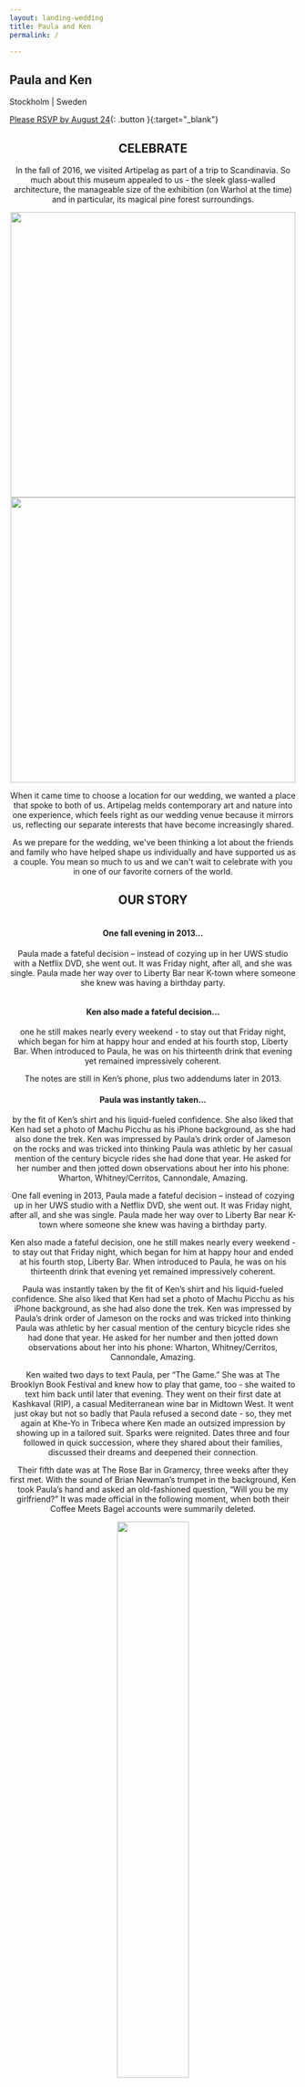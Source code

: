 ```yaml
---
layout: landing-wedding
title: Paula and Ken
permalink: /

---
```


<section id="banner">
  <div class="inner" markdown="1">


## Paula and Ken
Stockholm | Sweden

[Please RSVP by August 24](https://goo.gl/forms/6C8o60ct7j0OxMdJ2){: .button }{:target="_blank"}


  </div>
</section>

<section class="wrapper style1">
<div class="inner" markdown="1">
<header class="major" markdown="1">

## CELEBRATE
 
In the fall of 2016, we visited Artipelag as part of a trip to Scandinavia. So much about this museum appealed to us - the sleek glass-walled architecture, the manageable size of the exhibition (on Warhol at the time) and in particular, its magical pine forest surroundings.
 
<img src="/images/wedding/Warhol_Rotated.jpg" height="500"><img src="/images/wedding/PAULEEKEN_Savethedate.jpg" height="500">
 
When it came time to choose a location for our wedding, we wanted a place that spoke to both of us. Artipelag melds contemporary art and nature into one experience, which feels right as our wedding venue because it mirrors us, reflecting our separate interests that have become increasingly shared.
 
As we prepare for the wedding, we've been thinking a lot about the friends and family who have helped shape us individually and have supported us as a couple. You mean so much to us and we can't wait to celebrate with you in one of our favorite corners of the world.
 
## OUR STORY

<section id="two" class="wrapper alt style2">
						<section class="spotlight">
							<div class="image"><img src="images/wedding/Paula drink.jpg" alt=""></div><div class="content">
	<h4>One fall evening in 2013...</h4>
								<p>Paula made a fateful decision – instead of cozying up in her UWS studio with a Netflix DVD, she went out. It was Friday night, after all, and she was single. Paula made her way over to Liberty Bar near K-town where someone she knew was having a birthday party.</p>
							</div>
						</section>
						<section class="spotlight">
							<div class="image"><img src="images/wedding/Ken drink.jpg" alt=""></div><div class="content">
								<h4>Ken also made a fateful decision...<br>
								</h4>
								<p> one he still makes nearly every weekend - to stay out that Friday night, which began for him at happy hour and ended at his fourth stop, Liberty Bar. When introduced to Paula, he was on his thirteenth drink that evening yet remained impressively coherent.
</p>
							</div>
						</section>
						<section class="spotlight">
							<div class="image"><img src="images/wedding/Ken phone.jpg" alt="">The notes are still in Ken’s phone, plus two addendums later in 2013.</div><div class="content">
								<h4>Paula was instantly taken...</h4>
								<p>by the fit of Ken’s shirt and his liquid-fueled confidence. She also liked that Ken had set a photo of Machu Picchu as his iPhone background, as she had also done the trek. Ken was impressed by Paula’s drink order of Jameson on the rocks and was tricked into thinking Paula was athletic by her casual mention of the century bicycle rides she had done that year. He asked for her number and then jotted down observations about her into his phone: Wharton, Whitney/Cerritos, Cannondale, Amazing.
</p>
							</div>
						</section>
					</section>
 
One fall evening in 2013, Paula made a fateful decision – instead of cozying up in her UWS studio with a Netflix DVD, she went out. It was Friday night, after all, and she was single. Paula made her way over to Liberty Bar near K-town where someone she knew was having a birthday party.
         	
Ken also made a fateful decision, one he still makes nearly every weekend - to stay out that Friday night, which began for him at happy hour and ended at his fourth stop, Liberty Bar. When introduced to Paula, he was on his thirteenth drink that evening yet remained impressively coherent.
 
Paula was instantly taken by the fit of Ken’s shirt and his liquid-fueled confidence. She also liked that Ken had set a photo of Machu Picchu as his iPhone background, as she had also done the trek. Ken was impressed by Paula’s drink order of Jameson on the rocks and was tricked into thinking Paula was athletic by her casual mention of the century bicycle rides she had done that year. He asked for her number and then jotted down observations about her into his phone: Wharton, Whitney/Cerritos, Cannondale, Amazing.
 
Ken waited two days to text Paula, per “The Game.” She was at The Brooklyn Book Festival and knew how to play that game, too - she waited to text him back until later that evening. They went on their first date at Kashkaval (RIP), a casual Mediterranean wine bar in Midtown West. It went just okay but not so badly that Paula refused a second date - so, they met again at Khe-Yo in Tribeca where Ken made an outsized impression by showing up in a tailored suit. Sparks were reignited. Dates three and four followed in quick succession, where they shared about their families, discussed their dreams and deepened their connection.

Their fifth date was at The Rose Bar in Gramercy, three weeks after they first met. With the sound of Brian Newman’s trumpet in the background, Ken took Paula’s hand and asked an old-fashioned question, “Will you be my girlfriend?” It was made official in the following moment, when both their Coffee Meets Bagel accounts were summarily deleted.

 <center><img src="/images/wedding/Paula and Ken with Brian Newman_Rotated.jpg" width="50%"><br>
 <i>With Jazz Musician <a href="http://www.briannewman.com/">Brian Newman</a>. October 15, 2013</i></center><br>
  
The next time Ken asked Paula an old-fashioned question while holding her hand was at a bench in Central Park, four years later. By then, Paula knew that Ken was The One. She had felt his love early on, when he had spent his Saturdays helping her do laundry at the laundromat down the street from her walk-up. She found his tendencies endearing – how he ensured all their devices were always charged, how he thoroughly read every placard he came upon, whether at a museum or while walking by a random statue, and even how he vigilantly placed coasters beneath every beverage at their hosted get-togethers. She loved laughing with him and how he made her feel secure and prioritized. As for Ken, he had felt sure of Paula since he took those notes about her on Day 1.
 
Almost five years to the day they became a couple, Paula and Ken will commit to forever with their dearest friends and family in Stockholm, Sweden.

</header>

</div>
</section>
<section class="wrapper style5">
<div class="inner" markdown="1">

### Celebration Schedule

#### Friday, October 5th

| Time | Activity |
| -------------------- | ------------- |
| 6 - 10 PM | **Welcome Dinner at an Organic Farm** <br> [Rosendals Trädgård](http://www.rosendalstradgard.se/in-english/) <br> [Rosendalsvägen 38, 115 21 Stockholm, Sweden](https://goo.gl/maps/xL4M4WgS61K2) <br><br> *Dressy casual*<br><br>Rosendals Garden is located at Royal Djurgården, behind Skansen.<br> Go by tram no 7 from Kungsträdgården towards Waldemarsudde to the Bellmansro stop.<br>From here it is a five minute walk to the garden.<br>By taxi/uber use the GPS address Rosendalsvägen 38. |

#### Saturday, October 6th

| Time | Activity |
| -------------------- | ------------- |
| 2 - 3 PM  | **Wedding Ceremony** <br> St. Eric's Cathedral <br> [Folkungagatan 46, 118 26 Stockholm, Sweden](https://goo.gl/maps/af1iivMnYZr) <br><br> *Formal Attire*<br><br>Doors open at 1:30 PM, ceremony starts promptly at 2:00 PM.|
| 3:30 - 5 PM  | **Boat Ride to Artipelag** <br> [Nybrokajen Harbor](https://goo.gl/maps/tejd9CRFi132) <br> Board a classic, turn-of-the-century ship for a cruise through the Stockholm Archpelago to Artipelag <br><br> *Bus transportation will be provided from the ceremony to the harbor* |
| 5 PM - 12 AM  | **Cocktails, Dinner, and Dancing** <br> [Artipelag Museum](https://artipelag.se/en/)<br><br> *Bus transportation will be provided from the museum to the Miss Clara hotel at the end of the night*| 
| 12 - 2 AM | **After Party** <br> TBD |

Please dress appropriately for the weather and especially for the boat ride. Stockholm averages 55 °F / 13 °C in early October.

</div>
</section>
<section class="wrapper style5">
<div class="inner" markdown="1">

## Accommodations 🏠

### Miss Clara Hotel

We have a room block available with multiple options at the Miss Clara Hotel in the Norrmalm neighborhood of Stockholm. We'll be staying here and this is where the bus will drop everyone off after the reception.

[Miss Clara Hotel](https://missclarahotel.com/) - [Room Descriptions](https://missclarahotel.com/rooms)

| Standard Single | Sleeps 1 | $180/1590 SEK per night |
| Standard Double | Sleeps 2 | $205/1790 SEK per night |
| Superior Double | Sleeps 2 | $239/2090 SEK per night |
| Deluxe Double | Sleeps 2 | $273/2390 SEK per night |

*Please contact Rebecka Wirf directly and mention Paula Lee's room block to reserve a room at a discounted rate. The discounted rate is only available until August 30. The hotel may also be available using points via SPG or Chase Rewards.*

Rebecka Wirf
<br>Meetings & Events Coordinator
<br>+46 (0)8 440 67 50
<br>[reservation@missclarahotel.com](mailto:reservation@missclarahotel.com)


</div>
</section>

<section class="wrapper style2 special">
<div class="inner" markdown="1">


[Please RSVP by August 24](https://goo.gl/forms/6C8o60ct7j0OxMdJ2){: .button }{:target="_blank"}


  See you there! 😀

</div>
</section>
